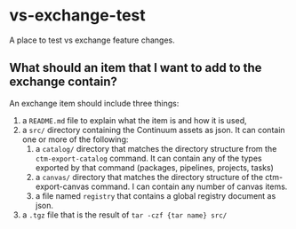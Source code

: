 # vs-exchange-test
A place to test vs exchange feature changes.

## What should an item that I want to add to the exchange contain?
An exchange item should include three things:
1. a `README.md` file to explain what the item is and how it is used,
2. a `src/` directory containing the Continuum assets as json. It can contain one or more of the following:
    1. a `catalog/` directory that matches the directory structure from the `ctm-export-catalog` command. It can contain any of the types exported by that command (packages, pipelines, projects, tasks)
    2. a `canvas/` directory that matches the directory structure of the ctm-export-canvas command. I can contain any number of canvas items.
    3. a file named `registry` that contains a global registry document as json.
3. a `.tgz` file that is the result of `tar -czf {tar name} src/`
